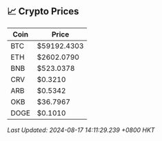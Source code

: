 ## 📈 Crypto Prices

| Coin | Price |
| ---- | ----- |
| BTC | $59192.4303 |
| ETH | $2602.0790 |
| BNB | $523.0378 |
| CRV | $0.3210 |
| ARB | $0.5342 |
| OKB | $36.7967 |
| DOGE | $0.1010 |

_Last Updated: 2024-08-17 14:11:29.239 +0800 HKT_